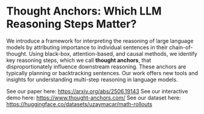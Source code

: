 # Thought Anchors: Which LLM Reasoning Steps Matter?

We introduce a framework for interpreting the reasoning of large language models by attributing importance to individual sentences in their chain-of-thought. Using black-box, attention-based, and causal methods, we identify key reasoning steps, which we call **thought anchors**, that disproportionately influence downstream reasoning. These anchors are typically planning or backtracking sentences. Our work offers new tools and insights for understanding multi-step reasoning in language models.

See our paper here: https://arxiv.org/abs/2506.19143
See our interactive demo here: https://www.thought-anchors.com/
See our dataset here: https://huggingface.co/datasets/uzaymacar/math-rollouts

